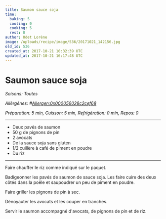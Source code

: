 ```yaml
---
title: Saumon sauce soja
time:
  baking: 5
  cooling: 0
  cooking: 5
  rest: 0
author: Odet Lorène
image: /uploads/recipe/image/536/20171021_142156.jpg
old_id: 536
created_at: 2017-10-21 10:32:39 UTC
updated_at: 2017-10-21 16:17:48 UTC
---
```


# Saumon sauce soja



*Saisons: Toutes*

*Allèrgènes: #<Allergen:0x000056028c2cef68>*

*Préparation: 5 min, Cuisson: 5 min, Refrigération: 0 min, Repos: 0*

---

- Deux pavés de saumon
- 50 g de pignons de pin
- 2 avocats
- De la sauce soja sans gluten
- 1/2 cuillère à café de piment en poudre
- Du riz

---

Faire chauffer le riz comme indiqué sur le paquet.

Badigeonner les pavés de saumon de sauce soja. Les faire cuire des deux côtés dans la poêle et saupoudrer un peu de piment en poudre.

Faire griller les pignons de pin à sec.

Dénoyauter les avocats et les couper en tranches.

Servir le saumon accompagné d'avocats, de pignons de pin et de riz.
